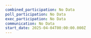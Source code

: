 ```yaml
---
combined_participation: No Data
poll_participation: No Data
exec_participation: No Data
communication: No Data
start_date: 2025-04-04T00:00:00.000Z
---
```

